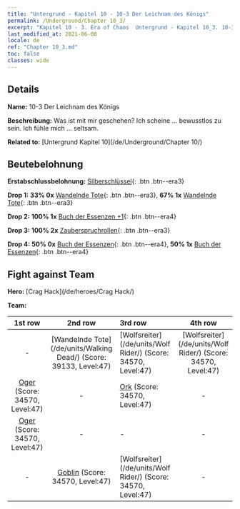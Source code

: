 ```yaml
---
title: "Untergrund - Kapitel 10 - 10-3 Der Leichnam des Königs"
permalink: /Underground/Chapter 10_3/
excerpt: "Kapitel 10 - 3. Era of Chaos  Untergrund - Kapitel 10_3. 10-3 Der Leichnam des Königs"
last_modified_at: 2021-06-08
locale: de
ref: "Chapter 10_3.md"
toc: false
classes: wide
---
```


## Details

 **Name:** 10-3 Der Leichnam des Königs

 **Beschreibung:** Was ist mit mir geschehen? Ich scheine ... bewusstlos zu sein. Ich fühle mich ... seltsam.

 **Related to:** [Untergrund Kapitel 10](/de/Underground/Chapter 10/)

## Beutebelohnung

 **Erstabschlussbelohnung:** [Silberschlüssel](/ItemsDE/con_693/){: .btn .btn--era3}

 **Drop 1:** **33% 0x** [Wandelnde Tote](/ItemsDE/unt_209/){: .btn .btn--era3}, **67% 1x** [Wandelnde Tote](/ItemsDE/unt_209/){: .btn .btn--era3}

 **Drop 2:** **100% 1x** [Buch der Essenzen +1](/ItemsDE/mat_46/){: .btn .btn--era4}

 **Drop 3:** **100% 2x** [Zauberspruchrollen](/ItemsDE/con_694/){: .btn .btn--era3}

 **Drop 4:** **50% 0x** [Buch der Essenzen](/ItemsDE/mat_39/){: .btn .btn--era4}, **50% 1x** [Buch der Essenzen](/ItemsDE/mat_39/){: .btn .btn--era4}


## Fight against Team
 **Hero:** [Crag Hack](/de/heroes/Crag Hack/)

 **Team:**


  | 1st row | 2nd row | 3rd row | 4th row |
  |:----:|:----:|:----|:----:|
  | - | [Wandelnde Tote](/de/units/Walking Dead/) (Score: 39133, Level:47)  | [Wolfsreiter](/de/units/Wolf Rider/) (Score: 34570, Level:47)  | [Wolfsreiter](/de/units/Wolf Rider/) (Score: 34570, Level:47)  |
  | [Oger](/de/units/Ogre/) (Score: 34570, Level:47)  | - | [Ork](/de/units/Orc/) (Score: 34570, Level:47)  | - |
  | [Oger](/de/units/Ogre/) (Score: 34570, Level:47)  | - | - | - |
  | - | [Goblin](/de/units/Goblin/) (Score: 34570, Level:47)  | [Wolfsreiter](/de/units/Wolf Rider/) (Score: 34570, Level:47)  | - |


